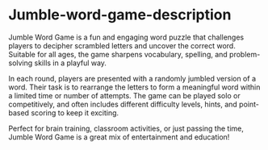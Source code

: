 # Jumble-word-game-description
Jumble Word Game is a fun and engaging word puzzle that challenges players to decipher scrambled letters and uncover the correct word. Suitable for all ages, the game sharpens vocabulary, spelling, and problem-solving skills in a playful way.

In each round, players are presented with a randomly jumbled version of a word. Their task is to rearrange the letters to form a meaningful word within a limited time or number of attempts. The game can be played solo or competitively, and often includes different difficulty levels, hints, and point-based scoring to keep it exciting.

Perfect for brain training, classroom activities, or just passing the time, Jumble Word Game is a great mix of entertainment and education!
